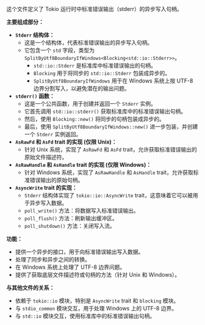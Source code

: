 这个文件定义了 Tokio 运行时中标准错误输出（stderr）的异步写入句柄。

**主要组成部分：**

*   **`Stderr` 结构体：**
    *   这是一个结构体，代表标准错误输出的异步写入句柄。
    *   它包含一个 `std` 字段，类型为 `SplitByUtf8BoundaryIfWindows<Blocking<std::io::Stderr>>`。
        *   `std::io::Stderr` 是标准库中标准错误输出的句柄。
        *   `Blocking` 用于将同步的 `std::io::Stderr` 包装成异步的。
        *   `SplitByUtf8BoundaryIfWindows` 用于在 Windows 系统上按 UTF-8 边界分割写入，以避免潜在的输出问题。
*   **`stderr()` 函数：**
    *   这是一个公共函数，用于创建并返回一个 `Stderr` 实例。
    *   它首先调用 `std::io::stderr()` 获取标准库中的标准错误输出句柄。
    *   然后，使用 `Blocking::new()` 将同步的句柄包装成异步的。
    *   最后，使用 `SplitByUtf8BoundaryIfWindows::new()` 进一步包装，并创建一个 `Stderr` 实例返回。
*   **`AsRawFd` 和 `AsFd` trait 的实现 (仅限 Unix)：**
    *   针对 Unix 系统，实现了 `AsRawFd` 和 `AsFd` trait，允许获取标准错误输出的原始文件描述符。
*   **`AsRawHandle` 和 `AsHandle` trait 的实现 (仅限 Windows)：**
    *   针对 Windows 系统，实现了 `AsRawHandle` 和 `AsHandle` trait，允许获取标准错误输出的原始句柄。
*   **`AsyncWrite` trait 的实现：**
    *   `Stderr` 结构体实现了 `tokio::io::AsyncWrite` trait，这意味着它可以被用于异步写入数据。
    *   `poll_write()` 方法：将数据写入标准错误输出。
    *   `poll_flush()` 方法：刷新输出缓冲区。
    *   `poll_shutdown()` 方法：关闭写入流。

**功能：**

*   提供一个异步的接口，用于向标准错误输出写入数据。
*   处理了同步和异步之间的转换。
*   在 Windows 系统上处理了 UTF-8 边界问题。
*   提供了获取底层文件描述符或句柄的方法（针对 Unix 和 Windows）。

**与其他文件的关系：**

*   依赖于 `tokio::io` 模块，特别是 `AsyncWrite` trait 和 `blocking` 模块。
*   与 `stdio_common` 模块交互，用于处理 Windows 上的 UTF-8 边界。
*   与 `std::io` 模块交互，使用标准库中的标准错误输出句柄。
